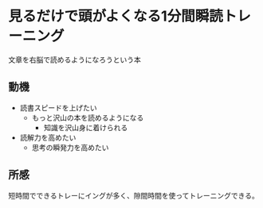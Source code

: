 # 見るだけで頭がよくなる1分間瞬読トレーニング

文章を右脳で読めるようになろうという本

## 動機

* 読書スピードを上げたい
  * もっと沢山の本を読めるようになる
    * 知識を沢山身に着けられる
* 読解力を高めたい
  * 思考の瞬発力を高めたい

## 所感
短時間でできるトレーにイングが多く、隙間時間を使ってトレーニングできる。
